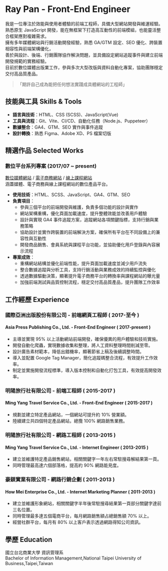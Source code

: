 # Ray Pan - Front-End Engineer
我是一位專注於效能與使用者體驗的前端工程師，具備大型網站開發與維運經驗。  
熟悉原生 JavaScript 開發，能在無框架下打造高互動性的前端模組，也能靈活整合框架應對複雜需求。  
擁有多年媒體網站與行銷活動開發經驗，熟悉 GA/GTM 設定、SEO 優化、跨裝置相容性與前端架構優化，  
善於與設計、後端、行銷團隊協作解決問題，並具備設定網站追蹤事件與建立前端開發規範的實務經驗。  
目前於數位媒體出版業工作，參與多次大型改版與資料自動化專案，協助團隊穩定交付高品質產品。
> 「期許自己成為能把任何想法實踐成具體網站的工程師」


## 技能與工具 Skills & Tools
- **語言與技術**：HTML、CSS (SCSS)、JavaScript(Vue)
- **工具與流程**：Git、Vite、CI/CD、自動化任務（Node.js、Puppeteer）  
- **數據整合**：GA4、GTM、SEO 實作與事件追蹤  
- **設計轉換**：熟悉 Figma、Adobe XD、PS 檔案切版

  
## 精選作品 Selected Works
### 數位平台系列專案 (2017/07 ~ present)  
[數位媒體網站](https://www.marieclaire.com.tw/)  /  [電子商務網站](https://magazine.marieclaire.com.tw/)  /  [線上課程網站](https://class.marieclaire.com.tw/)  
涵蓋媒體、電子商務與線上課程網站的數位產品平台。
- **使用技術**：HTML、SCSS、JavaScript、GA4、GTM、SEO  
- **負責項目**：
  - 參與三個平台的前端開發與維護，負責多個功能的設計與實作  
  - 網站架構重構，優化頁面加載速度，提升整體效能並改善用戶體驗  
  - 設計與實現 GA4 事件追蹤方案，追蹤網站各項關鍵指標，支持行銷與業務策略  
  - 協助設計並實作跨裝置的前端解決方案，確保所有平台在不同設備上的兼容性與互動性  
  - 開發商品銷售、會員系統與課程平台功能，並協助優化用戶登錄與內容展示流程  
- **專案成效**：
  - 重構網站結構並優化前端性能，提升頁面加載速度並減少用戶流失  
  - 整合數據追蹤與分析工具，支持行銷活動與業務成效的持續監控與優化  
  - 透過數據驅動決策，顯著提升電子商務平台的轉換率與課程網站的曝光量  
  - 加強前端測試與品質控制流程，穩定交付高品質產品，提升團隊工作效率

 
## 工作經歷 Experience
### 國際亞洲出版股份有限公司 - 前端網頁工程師 ( 2017-至今 )
#### Asia Press Publishing Co., Ltd. - Front-End Engineer ( 2017-present )
- 主導並實現 95% 以上活動網站前端開發，確保優異的用戶體驗和技術實施。
- 開發自動化爬蟲，實現數據收集和整理，將人工資料整理時間削減至零。
- 設計廣告素材範本，降低出錯機率，顯著節省上稿及後續調整時間。
- 導入並配置 Google Tag Manager，簡化追蹤碼整合流程，有效提升工作效率。
- 制定並實施開發流程標準，導入版本控制和自動化打包工具，有效提高開發效率。
### 明陽旅行社有限公司 - 前端工程師 ( 2015-2017 )  
#### Ming Yang Travel Service Co., Ltd. - Front-End Engineer ( 2015-2017 )
- 規劃並建立特定產品網站，一個網站可提升約 10% 營業額。  
- 陸續建立共四個特定產品網站，總攬 100% 網路銷售業務。  
### 明陽旅行社有限公司 - 網路工程師 ( 2013-2015 )
#### Ming Yang Travel Service Co., Ltd. - Internet Engineer ( 2013-2015 )
- 建立並維護特定產品銷售網站，相關關鍵字一年左右常駐搜尋解結果第一頁。
- 同時管理最高達六個部落格，提高約 90% 網路能見度。
### 豪鎂實業有限公司 - 網路行銷企劃 ( 2011-2013 )
#### How Mei Enterprise Co., Ltd. - Internet Marketing Planner ( 2011-2013 )
- 建立並維護形象網站，相關關鍵字半年後常駐搜尋結果第一頁部分關鍵字達前三名位置。
- 同時管理最多達五個電商平台，每月網路銷售額占總銷售額 70% 以上。
- 經營社群平台，每月有 80% 以上客戶表示透過網路得知公司資訊。


## 學歷 Education
國立台北商業大學 資訊管理系  
Bachelor of Information Management,National Taipei University of Business,Taipei,Taiwan

